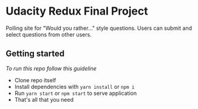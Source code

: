 # Udacity Redux Final Project

Polling site for "Would you rather..." style questions. Users can submit and select questions from other users.

## Getting started

_To run this repo follow this guideline_

- Clone repo itself
- Install dependencies with ```yarn install``` or ```npm i```
- Run ```yarn start``` or ```npm start``` to serve application
- That's all that you need
